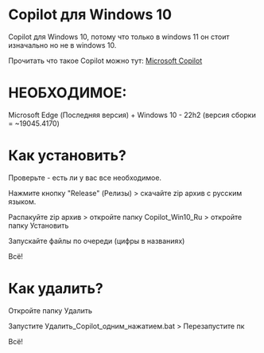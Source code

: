 # Copilot для Windows 10
Copilot для Windows 10, потому что только в windows 11 он стоит изначально но не в windows 10.

Прочитать что такое Copilot можно тут: [Microsoft Copilot](https://blogs-microsoft-com.translate.goog/blog/2023/09/21/announcing-microsoft-copilot-your-everyday-ai-companion/?_x_tr_sl=en&_x_tr_tl=ru&_x_tr_hl=ru&_x_tr_pto=sc)

# НЕОБХОДИМОЕ:
Microsoft Edge (Последняя версия) + Windows 10 - 22h2 (версия сборки = ~19045.4170)

# Как установить?
Проверьте - есть ли у вас все необходимое.

Нажмите кнопку "Release" (Релизы) > скачайте zip архив с русским языком.

Распакуйте zip архив > откройте папку Copilot_Win10_Ru > откройте папку Установить

Запускайте файлы по очереди (цифры в названиях)

Всё!

# Как удалить?

Откройте папку Удалить 

Запустите Удалить_Copilot_одним_нажатием.bat > Перезапустите пк

Всё!
